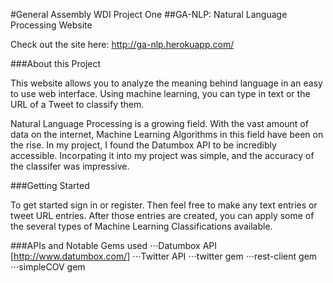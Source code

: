 #General Assembly WDI Project One
##GA-NLP: Natural Language Processing Website

Check out the site here: http://ga-nlp.herokuapp.com/

###About this Project

This website allows you to analyze the meaning behind language in an easy to use web interface. Using machine learning, you can type in text or the URL of a Tweet to classify them.

Natural Language Processing is a growing field. With the vast amount of data on the internet, Machine Learning Algorithms in this field have been on the rise. In my project, I found the Datumbox API to be incredibly accessible. Incorpating it into my project was simple, and the accuracy of the classifer was impressive. 

###Getting Started

To get started sign in or register. Then feel free to make any text entries or tweet URL entries. 
After those entries are created, you can apply some of the several types of Machine Learning Classifications available.

###APIs and Notable Gems used
⋅⋅⋅Datumbox API [http://www.datumbox.com/]
⋅⋅⋅Twitter API
⋅⋅⋅twitter gem
⋅⋅⋅rest-client gem
⋅⋅⋅simpleCOV gem 
